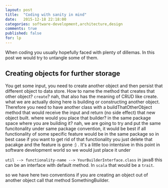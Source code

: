 ```yaml
---
layout: post
title:  "Coding with sanity in mind"
date:   2015-12-18 22:18:00
categories: software-development,architecture,design
comments: true
published: false
for: lp
---
```

When coding you usually hopefully faced with plenty of dillemas.  In this post we would try to untangle some of them.  

## Creating objects for further storage

You get some input, you need to create another object and then persist that different object to data store.  How to name the method that creates that other object? `create`? nah, that also has the meaning of CRUD like create.  what we are actually doing here is building or constructing another object.  Therefore you need to have another class with a buildThatOtherObject method that would receive the input and return (no side effect) that new object built.  where would you place that builder? in the same package space where you are building it? nah, we are going to try and put the same funcitonality under same package convention, it would be best if all functionality of some specific feature would be in the same package so in best case if you want to get rid of that functionality you just delete that pacakge and the feature is gone :) .  It's a little too intentsive in this point in software development world so we would just place it under 

`util --> functionality-name --> YourBuilderInterface.class`  in java8 this can be an interface with default method.  In `scala` that would be a `trait`.

so we have here two conventions if you are creating an object out of another object call that method SomethingBuilder.